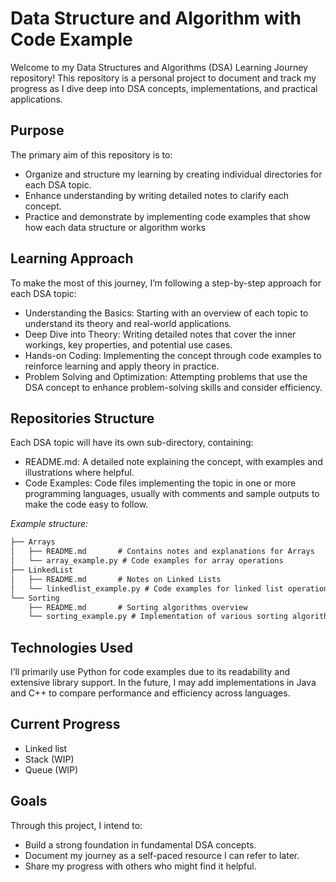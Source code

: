 # Data Structure and Algorithm with Code Example
Welcome to my Data Structures and Algorithms (DSA) Learning Journey repository! This repository is a personal project to document and track my progress as I dive deep into DSA concepts, implementations, and practical applications.

## Purpose
The primary aim of this repository is to:
- Organize and structure my learning by creating individual directories for each DSA topic.
- Enhance understanding by writing detailed notes to clarify each concept.
- Practice and demonstrate by implementing code examples that show how each data structure or algorithm works

## Learning Approach
To make the most of this journey, I’m following a step-by-step approach for each DSA topic:
- Understanding the Basics: Starting with an overview of each topic to understand its theory and real-world applications.
- Deep Dive into Theory: Writing detailed notes that cover the inner workings, key properties, and potential use cases.
- Hands-on Coding: Implementing the concept through code examples to reinforce learning and apply theory in practice.
- Problem Solving and Optimization: Attempting problems that use the DSA concept to enhance problem-solving skills and consider efficiency.

## Repositories Structure
Each DSA topic will have its own sub-directory, containing:
- README.md: A detailed note explaining the concept, with examples and illustrations where helpful.
- Code Examples: Code files implementing the topic in one or more programming languages, usually with comments and sample outputs to make the code easy to follow.

*Example structure:*
```txt
├── Arrays
│   ├── README.md       # Contains notes and explanations for Arrays
│   └── array_example.py # Code examples for array operations
├── LinkedList
│   ├── README.md       # Notes on Linked Lists
│   └── linkedlist_example.py # Code examples for linked list operations
└── Sorting
    ├── README.md       # Sorting algorithms overview
    └── sorting_example.py # Implementation of various sorting algorithms
```

## Technologies Used
I’ll primarily use Python for code examples due to its readability and extensive library support. In the future, I may add implementations in Java and C++ to compare performance and efficiency across languages.

## Current Progress
- Linked list
- Stack (WIP)
- Queue (WIP)

## Goals
Through this project, I intend to:

- Build a strong foundation in fundamental DSA concepts.
- Document my journey as a self-paced resource I can refer to later.
- Share my progress with others who might find it helpful.
